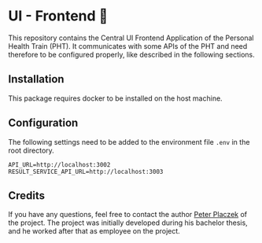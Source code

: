 # UI - Frontend 🚀
This repository contains the Central UI Frontend Application of the Personal Health Train (PHT).
It communicates with some APIs of the PHT and need therefore to be configured properly, like described
in the following sections.

## Installation
This package requires docker to be installed on the host machine.

## Configuration
The following settings need to be added to the environment file `.env` in the root directory.
```
API_URL=http://localhost:3002
RESULT_SERVICE_API_URL=http://localhost:3003
```

## Credits
If you have any questions, feel free to contact the author [Peter Placzek](https://github.com/Tada5hi) of the project.
The project was initially developed during his bachelor thesis, and he worked after that as employee
on the project.
